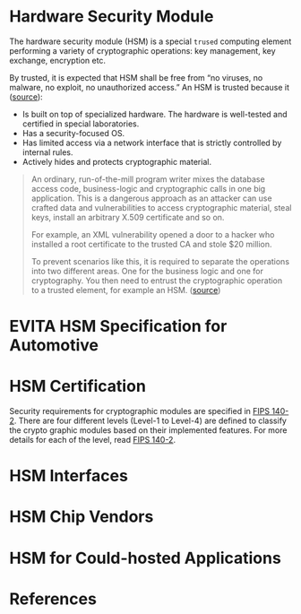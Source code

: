 # Hardware Security Module

The hardware security module (HSM) is a special `trused` computing element performing a variety of cryptographic operations: key management, key exchange, encryption etc.

By trusted, it is expected that HSM shall be free from “no viruses, no malware, no exploit, no unauthorized access.” An HSM is trusted because it ([source][blog-hsm-attributes]):
- Is built on top of specialized hardware. The hardware is well-tested and certified in special laboratories.
- Has a security-focused OS.
- Has limited access via a network interface that is strictly controlled by internal rules.
- Actively hides and protects cryptographic material.

>An ordinary, run-of-the-mill program writer mixes the database access code, business-logic and cryptographic calls in one big application. This is a dangerous approach as an attacker can use crafted data and vulnerabilities to access cryptographic material, steal keys, install an arbitrary X.509 certificate and so on. 
>
> For example, an XML vulnerability opened a door to a hacker who installed a root certificate to the trusted CA and stole $20 million.
>
> To prevent scenarios like this, it is required to separate the operations into two different areas. One for the business logic and one for cryptography. You then need to entrust the cryptographic operation to a trusted element, for example an HSM. ([source][blog-hsm-attributes])

# EVITA HSM Specification for Automotive


# HSM Certification

Security requirements for cryptographic modules are specified in [FIPS 140-2][fips-140-2]. There are four different levels (Level-1 to Level-4) are defined to classify the crypto graphic modules based on their implemented features. For more details for each of the level, read [FIPS 140-2][fips-140-2].

# HSM Interfaces


# HSM Chip Vendors


# HSM for Could-hosted Applications 


# References

[fips-140-2]: https://en.wikipedia.org/wiki/FIPS_140-2#Level_3
[blog-hsm-attributes]: https://www.cryptomathic.com/news-events/blog/understanding-hardware-security-modules-hsms

